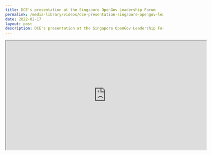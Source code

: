 ```yaml
---
title: DCE's presentation at the Singapore OpenGov Leadership Forum
permalink: /media-library/videos/dce-presentation-singapore-opengov-leadership-forum
date: 2022-02-17
layout: post
description: DCE's presentation at the Singapore OpenGov Leadership Forum
---
```

<div class="home-video"><iframe id="video_player" title="DCE's presentation at the Singapore OpenGov Leadership Forum Video" width="640" height="350" src="https://www.youtube.com/embed/_S1HDsrELR0?rel=0&amp;showinfo=0" allow="encrypted-media" allowfullscreen="" contenteditable="false"></iframe></div>
